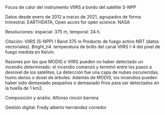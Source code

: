 Focos de calor del instrumento VIIRS a bordo del satélite S-NPP

Datos desde enero de 2012 a marzo de 2021, agrupados de forma trimestral.  EARTHDATA, Open acces for open science. NASA

Resoluciones: espacial: 375 m, temporal: 24 h.

Citación:
VIIRS (S-NPP) I Band 375 m Producto de fuego activo NRT (datos vectoriales).
Bright_ti4. temperatura de brillo del canal VIIRS I-4 del píxel de fuego medida en Kelvin.

Razones por las que MODIS o VIIRS pueden no haber detectado un incendio determinado:  el incendio comenzó y terminó entre los pasos a desnivel de los  satélites; La detección fue  una capa de nubes oscurecidas, humo denso o dosel de árboles. Además de MODIS, los
 incendios pueden haber sido demasiado pequeños o demasiado fríos para ser detectados en la huella de 1 km2.

Composición y anáilis: 
Alfonso rincón barrera

Gestión digital:
Fredy  alberto  hernández   corredor
